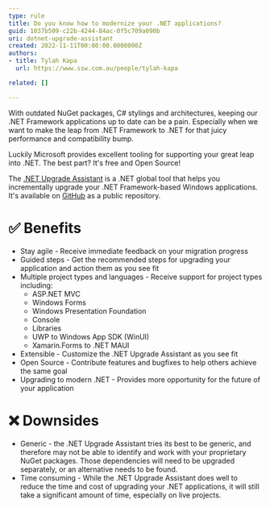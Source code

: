 ```yaml
---
type: rule
title: Do you know how to modernize your .NET applications?
guid: 1037b509-c22b-4244-84ac-0f5c709a090b
uri: dotnet-upgrade-assistant
created: 2022-11-11T00:00:00.0000000Z
authors: 
- title: Tylah Kapa
  url: https://www.ssw.com.au/people/tylah-kapa

related: []

---
```


With outdated NuGet packages, C# stylings and architectures, keeping our .NET Framework applications up to date can be a pain. Especially when we want to make the leap from .NET Framework to .NET for that juicy performance and compatibility bump.

Luckily Microsoft provides excellent tooling for supporting your great leap into .NET. The best part? It's free and Open Source! 

The [.NET Upgrade Assistant](https://dotnet.microsoft.com/en-us/platform/upgrade-assistant) is a .NET global tool that helps you incrementally upgrade your .NET Framework-based Windows applications. It's available on [GitHub](https://github.com/dotnet/upgrade-assistant) as a public repository.

<!--endintro-->
# ✅ Benefits

+ Stay agile - Receive immediate feedback on your migration progress
+ Guided steps - Get the recommended steps for upgrading your application and action them as you see fit
+ Multiple project types and languages - Receive support for project types including:
   - ASP.NET MVC
   - Windows Forms
   - Windows Presentation Foundation
   - Console
   - Libraries
   - UWP to Windows App SDK (WinUI)
   - Xamarin.Forms to .NET MAUI
+ Extensible - Customize the .NET Upgrade Assistant as you see fit
+ Open Source - Contribute features and bugfixes to help others achieve the same goal
+ Upgrading to modern .NET - Provides more opportunity for the future of your application

# ❌ Downsides

+ Generic - the .NET Upgrade Assistant tries its best to be generic, and therefore may not be able to identify and work with your proprietary NuGet packages. Those dependencies will need to be upgraded separately, or an alternative needs to be found.
+ Time consuming - While the .NET Upgrade Assistant does well to reduce the time and cost of upgrading your .NET applications, it will still take a significant amount of time, especially on live projects. 

